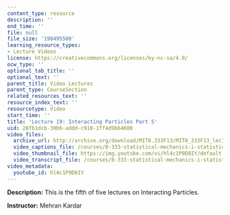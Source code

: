 ```yaml
---
content_type: resource
description: ''
end_time: ''
file: null
file_size: '190495500'
learning_resource_types:
- Lecture Videos
license: https://creativecommons.org/licenses/by-nc-sa/4.0/
ocw_type: ''
optional_tab_title: ''
optional_text: ''
parent_title: Video Lectures
parent_type: CourseSection
related_resources_text: ''
resource_index_text: ''
resourcetype: Video
start_time: ''
title: 'Lecture 19: Interacting Particles Part 5'
uid: 28fb1dcb-30b6-addd-c910-1ff4d9b64600
video_files:
  archive_url: http://archive.org/download/MIT8.333F13/MIT8_333F13_lec19_300k.mp4
  video_captions_file: /courses/8-333-statistical-mechanics-i-statistical-mechanics-of-particles-fall-2013/501e540a4b47545ebf603fae664a1eaf_hl4c1P9D8IY.vtt
  video_thumbnail_file: https://img.youtube.com/vi/hl4c1P9D8IY/default.jpg
  video_transcript_file: /courses/8-333-statistical-mechanics-i-statistical-mechanics-of-particles-fall-2013/413c42dbf435c80fde21dadb21104246_hl4c1P9D8IY.pdf
video_metadata:
  youtube_id: hl4c1P9D8IY
---
```


**Description:** This is the fifth of five lectures on Interacting Particles.

**Instructor:** Mehran Kardar

